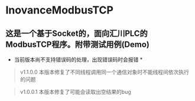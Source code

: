 # InovanceModbusTCP
## 这是一个基于Socket的，面向汇川PLC的ModbusTCP程序。附带测试用例(Demo)

* 当前版本尚不支持错误码的处理，出现错误码时会报错 *
>v1.1.0.0
本版本修复了不同线程调用同一个通信对象时不能线程间依次执行的问题

>v1.0.0.1
本版本修复了可能会读取出空结果的bug